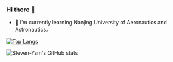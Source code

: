 ### Hi there 👋

<!--
**Steven-Ysm/Steven-Ysm** is a ✨ _special_ ✨ repository because its `README.md` (this file) appears on your GitHub profile.

Here are some ideas to get you started:

- 🔭 I’m currently working on ...
- 🌱 I’m currently learning ...
- 👯 I’m looking to collaborate on ...
- 🤔 I’m looking for help with ...
- 💬 Ask me about ...
- 📫 How to reach me: ...
- 😄 Pronouns: ...
- ⚡ Fun fact: ...
-->

- 🌱 I’m currently learning Nanjing University of Aeronautics and Astronautics。

[![Top Langs](https://github-readme-stats-sigma-five.vercel.app/api/top-langs/?username=Steven-Ysm&layout=compact)](https://github.com/Steven-Ysm/github-readme-stats)

![Steven-Ysm's GitHub stats](https://github-readme-stats-sigma-five.vercel.app/api?username=Steven-Ysm&show_icons=true)
